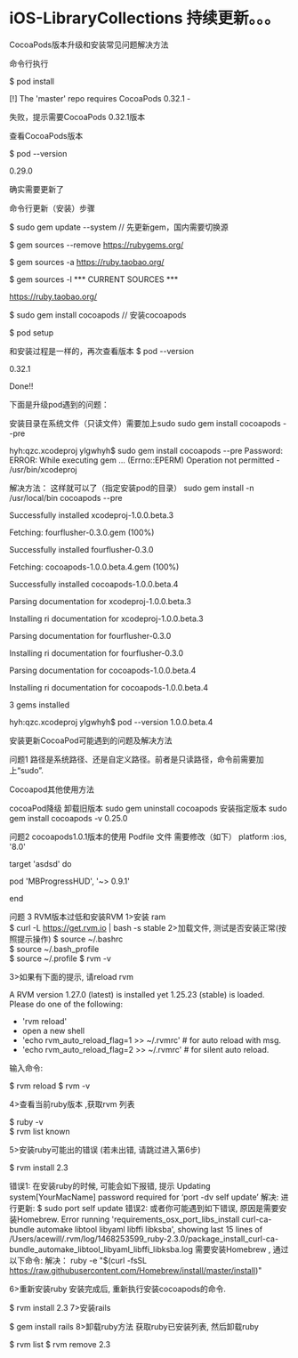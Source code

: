 # iOS-LibraryCollections  持续更新。。。

CocoaPods版本升级和安装常见问题解决方法


命令行执行

$ pod install

[!] The 'master' repo requires CocoaPods 0.32.1 -

失败，提示需要CocoaPods 0.32.1版本

查看CocoaPods版本

$ pod --version

0.29.0

确实需要更新了

命令行更新（安装）步骤

$ sudo gem update --system // 先更新gem，国内需要切换源

$ gem sources --remove https://rubygems.org/

$ gem sources -a https://ruby.taobao.org/

$ gem sources -l
\*\*\* CURRENT SOURCES \*\*\*

https://ruby.taobao.org/

$ sudo gem install cocoapods // 安装cocoapods

$ pod setup

和安装过程是一样的，再次查看版本
$ pod --version

0.32.1

Done!!

下面是升级pod遇到的问题：

安装目录在系统文件（只读文件）需要加上sudo
sudo gem install cocoapods --pre

hyh:qzc.xcodeproj ylgwhyh$ sudo gem install cocoapods --pre
Password:
ERROR:  While executing gem ... (Errno::EPERM)
    Operation not permitted - /usr/bin/xcodeproj

解决方法：
这样就可以了（指定安装pod的目录）
sudo gem install -n /usr/local/bin cocoapods --pre

Successfully installed xcodeproj-1.0.0.beta.3

Fetching: fourflusher-0.3.0.gem (100%)

Successfully installed fourflusher-0.3.0

Fetching: cocoapods-1.0.0.beta.4.gem (100%)

Successfully installed cocoapods-1.0.0.beta.4

Parsing documentation for xcodeproj-1.0.0.beta.3

Installing ri documentation for xcodeproj-1.0.0.beta.3

Parsing documentation for fourflusher-0.3.0

Installing ri documentation for fourflusher-0.3.0

Parsing documentation for cocoapods-1.0.0.beta.4

Installing ri documentation for cocoapods-1.0.0.beta.4

3 gems installed

hyh:qzc.xcodeproj ylgwhyh$ pod --version
1.0.0.beta.4

安装更新CocoaPod可能遇到的问题及解决方法

问题1 路径是系统路径、还是自定义路径。前者是只读路径，命令前需要加上“sudo”.

Cocoapod其他使用方法

cocoaPod降级
卸载旧版本
sudo gem uninstall cocoapods
安装指定版本
sudo gem install cocoapods -v 0.25.0


问题2  cocoapods1.0.1版本的使用
Podfile 文件 需要修改（如下）
platform :ios, '8.0'

target 'asdsd' do

 pod 'MBProgressHUD', '~> 0.9.1'

end

问题 3  RVM版本过低和安装RVM
1>安装 ram  
$ curl -L https://get.rvm.io | bash -s stable
2>加载文件, 测试是否安装正常(按照提示操作)
$ source ~/.bashrc  
$ source ~/.bash_profile  
$ source ~/.profile
$ rvm -v

3>如果有下面的提示, 请reload rvm

A RVM version 1.27.0 (latest) is installed yet 1.25.23 (stable) is loaded.
Please do one of the following:
  * 'rvm reload'
  * open a new shell
  * 'echo rvm_auto_reload_flag=1 >> ~/.rvmrc' # for auto reload with msg.
  * 'echo rvm_auto_reload_flag=2 >> ~/.rvmrc' # for silent auto reload.


输入命令:

$ rvm reload
$ rvm -v

4>查看当前ruby版本 ,获取rvm 列表

$ ruby -v   
$ rvm list known

5>安装ruby可能出的错误 (若未出错, 请跳过进入第6步)

$ rvm install 2.3


错误1: 在安装ruby的时候, 可能会如下报错, 提示 Updating system[YourMacName] password required for ‘port -dv self update’
解决:
进行更新:
$ sudo port self update
错误2:
或者你可能遇到如下错误, 原因是需要安装Homebrew.
Error running 'requirements_osx_port_libs_install curl-ca-bundle automake libtool libyaml libffi libksba',
showing last 15 lines of /Users/acewill/.rvm/log/1468253599_ruby-2.3.0/package_install_curl-ca-bundle_automake_libtool_libyaml_libffi_libksba.log
需要安装Homebrew , 通过以下命令:
解决：
ruby -e "$(curl -fsSL https://raw.githubusercontent.com/Homebrew/install/master/install)"

6>重新安装ruby
安装完成后, 重新执行安装cocoapods的命令.

$ rvm install 2.3
7>安装rails

$ gem install rails
8>卸载ruby方法
获取ruby已安装列表, 然后卸载ruby

$ rvm list
$ rvm remove 2.3
